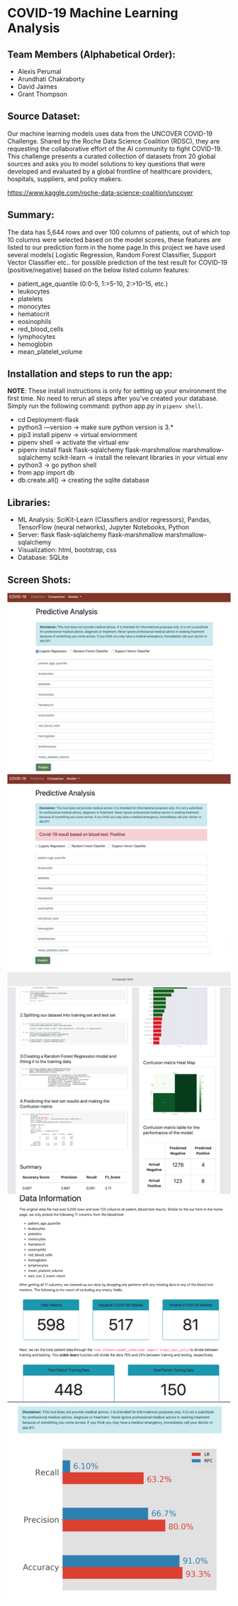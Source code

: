 # COVID-19 Machine Learning Analysis
## Team Members (Alphabetical Order):
- Alexis Perumal
- Arundhati Chakraborty
- David Jaimes
- Grant Thompson

## Source Dataset:
Our machine learning models uses data from the UNCOVER COVID-19 Challenge. Shared by the Roche Data Science Coalition (RDSC), they are requesting the collaborative effort of the AI community to fight COVID-19. This challenge presents a curated collection of datasets from 20 global sources and asks you to model solutions to key questions that were developed and evaluated by a global frontline of healthcare providers, hospitals, suppliers, and policy makers.

https://www.kaggle.com/roche-data-science-coalition/uncover

## Summary:
The data has 5,644 rows and over 100 columns of patients, out of which top 10 columns were selected based on the model scores, these features are listed to our prediction form in the home page.In this project we have used several models( Logistic Regression, Random Forest Classifier, Support Vector Classifier etc.. for possible prediction of the test result for COVID-19 (positive/negative) based on the below listed column features:

- patient_age_quantile (0:0-5, 1:>5-10, 2:>10-15, etc.)
- leukocytes 
- platelets
- monocytes
- hematocrit
- eosinophils
- red_blood_cells
- lymphocytes
- hemoglobin
- mean_platelet_volume

## Installation and steps to run the app:
**NOTE**: These install instructions is only for setting up your environment the first time. No need to rerun all steps after you've created your database. Simply run the following command: python app.py in `pipenv shell`.
- cd Deployment-flask
- python3 —version -> make sure python version is 3.*
- pip3 install pipenv -> virtual enviornment
- pipenv shell -> activate the virtual env
- pipenv install flask flask-sqlalchemy flask-marshmallow marshmallow-sqlalchemy scikit-learn -> install the relevant libraries in your virtual env
- python3 -> go python shell
- from app import db 
- db.create.all() -> creating the sqlite database

## Libraries:

-	ML Analysis: SciKit-Learn (Classifiers and/or regressors), Pandas, TensorFlow (neural networks), Jupyter Notebooks, Python
-	Server:  flask flask-sqlalchemy flask-marshmallow marshmallow-sqlalchemy
-	Visualization: html, bootstrap, css
-   Database:  SQLite

## Screen Shots:
![](screen_shots/screen_shot1.png)
![](screen_shots/screen_shot2.png)
![](screen_shots/screen_shot3.png)
![](screen_shots/screen_shot4.png)
![](screen_shots/screen_shot5.png)
![](screen_shots/screen_shot6.png)
